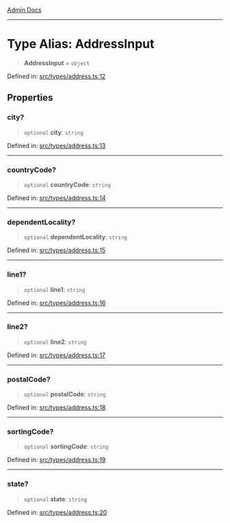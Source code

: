 [Admin Docs](/)

***

# Type Alias: AddressInput

> **AddressInput** = `object`

Defined in: [src/types/address.ts:12](https://github.com/PalisadoesFoundation/talawa-admin/blob/main/src/types/address.ts#L12)

## Properties

### city?

> `optional` **city**: `string`

Defined in: [src/types/address.ts:13](https://github.com/PalisadoesFoundation/talawa-admin/blob/main/src/types/address.ts#L13)

***

### countryCode?

> `optional` **countryCode**: `string`

Defined in: [src/types/address.ts:14](https://github.com/PalisadoesFoundation/talawa-admin/blob/main/src/types/address.ts#L14)

***

### dependentLocality?

> `optional` **dependentLocality**: `string`

Defined in: [src/types/address.ts:15](https://github.com/PalisadoesFoundation/talawa-admin/blob/main/src/types/address.ts#L15)

***

### line1?

> `optional` **line1**: `string`

Defined in: [src/types/address.ts:16](https://github.com/PalisadoesFoundation/talawa-admin/blob/main/src/types/address.ts#L16)

***

### line2?

> `optional` **line2**: `string`

Defined in: [src/types/address.ts:17](https://github.com/PalisadoesFoundation/talawa-admin/blob/main/src/types/address.ts#L17)

***

### postalCode?

> `optional` **postalCode**: `string`

Defined in: [src/types/address.ts:18](https://github.com/PalisadoesFoundation/talawa-admin/blob/main/src/types/address.ts#L18)

***

### sortingCode?

> `optional` **sortingCode**: `string`

Defined in: [src/types/address.ts:19](https://github.com/PalisadoesFoundation/talawa-admin/blob/main/src/types/address.ts#L19)

***

### state?

> `optional` **state**: `string`

Defined in: [src/types/address.ts:20](https://github.com/PalisadoesFoundation/talawa-admin/blob/main/src/types/address.ts#L20)
